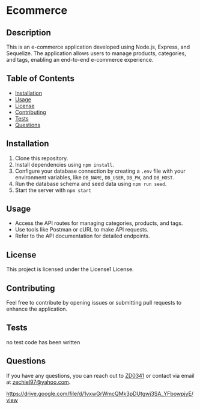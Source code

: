 # Ecommerce
  
  ## Description
  This is an e-commerce application developed using Node.js, Express, and Sequelize. The application allows users to manage products, categories, and tags, enabling an end-to-end e-commerce experience.
  
  ## Table of Contents
  - [Installation](#installation)
  - [Usage](#usage)
  - [License](#license)
  - [Contributing](#contributing)
  - [Tests](#tests)
  - [Questions](#questions)
  
  ## Installation
  1. Clone this repository.
  2. Install dependencies using `npm install`.
  3. Configure your database connection by creating a `.env` file with your environment variables, like `DB_NAME`, `DB_USER`, `DB_PW`, and `DB_HOST`.
  4. Run the database schema and seed data using `npm run seed`.
  5. Start the server with `npm start`
  
  ## Usage
  - Access the API routes for managing categories, products, and tags.
  - Use tools like Postman or cURL to make API requests.
  - Refer to the API documentation for detailed endpoints.
  
  ## License
  This project is licensed under the License1 License.
  
  ## Contributing
  Feel free to contribute by opening issues or submitting pull requests to enhance the application.

  
  ## Tests
  no test code has been written
  
  ## Questions
  If you have any questions, you can reach out to [ZD0341](https://github.com/ZD0341) or contact via email at zechiel97@yahoo.com.
  
  https://drive.google.com/file/d/1vxwGrWmcQMk3pDUtgwj3SA_YFbowpjyE/view
  